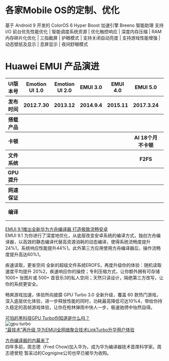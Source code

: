 
# 各家Mobile OS的定制、优化

基于 Android 9 开发的 ColorOS 6
Hyper Boost 加速引擎
Breeno 智能助理
支持 I/O 前台优先性能优化 | 智能调度系统资源 | 优化触控响应 | 深度内存压缩 | RAM 内存碎片化优化 | 三指截屏 | 护眼模式 | 支持关闭自动亮度 | 支持游戏性能增强 | 动态壁纸及显示 | 息屏显示 | 夜间舒眼模式



# Huawei EMUI 产品演进
<table> 
    <tr>
        <th>UI版本号</th> 
        <th>Emotion UI 1.0</th>
        <th>Emotion UI 2.0</th> 
        <th>EMUI 3.0</th>
        <th>EMUI 4.0</th>
        <th>EMUI 5.0</th>
        <th>EMUI 8.0</th>
        <th>EMUI 9.0</th>
        <th>EMUI 9.1</th>
    </tr> 
    <tr>
        <th>发布时间</th> 
        <th>2012.7.30</th> 
        <th>2013.12</th>
        <th>2014.9.4</th> 
        <th>2015.11</th> 
        <th>2017.3.24</th> 
        <th>2017.10.16</th> 
        <th>2018.10.24</th> 
        <th>2019.4</th>
    </tr>
    <tr>
        <th>搭载产品</th> 
        <th></th> 
        <th></th>
        <th></th>  <! EMUI3.0>
        <th></th>  <! EMUI4.0>
        <th></th>  <! EMUI5.0>
        <th></th>  <! EMUI8.0>
        <th>Mate20</th> <! EMUI9.0>
        <th>P30</th>  <! EMUI9.1>
    </tr>    
    <tr>
        <th>卡顿</th> 
        <th></th> 
        <th></th>
        <th></th>  <! EMUI3.0>
        <th></th>  <! EMUI4.0>
        <th>AI 18个月<br>不卡顿</th>  <! EMUI5.0>
        <th></th>  <! EMUI8.0>
        <th>18个月<br>老化优化</th> <! EMUI9.0>
        <th></th>  <! EMUI9.1>
    </tr>   
    <tr>
        <th>文件系统</th> 
        <th></th> 
        <th></th>
        <th></th>  <! EMUI3.0>
        <th></th>  <! EMUI4.0>
        <th>F2FS</th>  <! EMUI5.0>
        <th></th>  <! EMUI8.0>
        <th></th> <! EMUI9.0>
        <th>EROFS</th>  <! EMUI9.1>
    </tr>    
    <tr>
        <th>GPU提升</th> 
        <th></th> 
        <th></th>
        <th></th>  <! EMUI3.0>
        <th></th>  <! EMUI4.0>
        <th></th>  <! EMUI5.0>
        <th></th>  <! EMUI8.0>
        <th>GPU Turbo1.0</th> <! EMUI9.0>
        <th>GPU Turbo3.0</th>  <! EMUI9.1>
    </tr>  
    <tr>
        <th>网速保证</th> 
        <th></th> 
        <th></th>
        <th></th>  <! EMUI3.0>
        <th></th>  <! EMUI4.0>
        <th></th>  <! EMUI5.0>
        <th></th>  <! EMUI8.0>
        <th>Link Turbo</th> <! EMUI9.0>
        <th></th>  <! EMUI9.1>
    </tr>    
    <tr>
        <th>编译</th> 
        <th></th> 
        <th></th>
        <th></th>  <! EMUI3.0>
        <th></th>  <! EMUI4.0>
        <th></th>  <! EMUI5.0>
        <th></th>  <! EMUI8.0>
        <th></th> <! EMUI9.0>
        <th>方舟<br>编译器</th>  <! EMUI9.1>
    </tr>     
</table>


[EMUI 9.1推出全新华为方舟编译器 打造极致流畅安卓](https://baijiahao.baidu.com/s?id=1630511342372751240&wfr=spider&for=pc)<BR>
EMUI 9.1 为你进行了深度地优化，从底层改变安卓系统的编译方式，独创方舟编译器，以高效的静态编译代替高资源消耗的动态编译，使得系统流畅度提升24%1，系统响应性能提升44%1。此外第三方应用使用方舟编译器后，操作流畅度提升高达60%1。 

疾速读取，更省空间
全新的超级文件系统EROFS，再度升级你的体验：随机读取速度平均提升 20%2，疾速响应你的操控；专利压缩方式，让你额外拥有可存储 1000+ 张图片或 500+ 首音乐3的私人空间；天然只读设计，隔绝第三方改写，让你的系统更安全。


畅爽游戏加速，体验所向披靡
GPU Turbo 3.0 全新升级，覆盖 60 款热门游戏，深入底层优化体验，进一步释放性能的同时，功耗最高降低可达10%4，带给你持久稳定的高帧游戏体验，让你在枪林弹雨中快人一步，极速驰骋中怡然自得。


[可怕的黑科技GPU Turbo你知道是什么吗？](https://baijiahao.baidu.com/s?id=1617484696357796383&wfr=spider&for=pc)<br>
![gpu turbo](https://ss1.baidu.com/6ONXsjip0QIZ8tyhnq/it/u=3269400946,2826016175&fm=173&app=49&f=JPEG?w=394&h=376&s=1215796C4FF6B6D8567E5A930200D08E)<br>
[“最技术”再升级 华为EMUI全网络聚合技术LinkTurbo升华用户体验](http://tech.qianlong.com/2018/1228/3031252.shtml)<BR>
    
[方舟编译器的内幕来了 ](http://www.newsmth.net/nForum/#!article/PocketLife/2826927)<br> 
四年多前，周志德（Fred Chow)加入华为，成为华为编译器技术首席科学家。周志德曾短 
暂呆过的Cognigine公司也早已被华为收购。 
